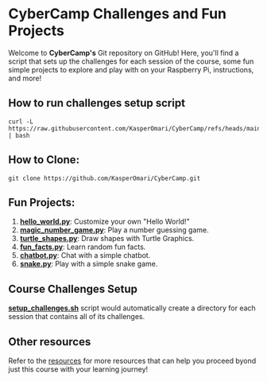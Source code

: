 # CyberCamp Challenges and Fun Projects

Welcome to **CyberCamp's** Git repository on GitHub!
Here, you'll find a script that sets up the challenges for each session of the course, some fun simple projects to explore and play with on your Raspberry Pi, instructions, and more!

## How to run challenges setup script
```
curl -L https://raw.githubusercontent.com/KasperOmari/CyberCamp/refs/heads/main/challenges/setup_challenges.sh | bash
```

## How to Clone:
```
git clone https://github.com/KasperOmari/CyberCamp.git
```

## Fun Projects:
1. [**hello_world.py**](/fun-projects/hello_world.py): Customize your own "Hello World!"
2. [**magic_number_game.py**](/fun-projects/magic_number_game.py): Play a number guessing game.
3. [**turtle_shapes.py**](/fun-projects/turtle_shapes.py): Draw shapes with Turtle Graphics.
4. [**fun_facts.py**](/fun-projects/fun_facts.py): Learn random fun facts.
5. [**chatbot.py**](/fun-projects/chatbot.py): Chat with a simple chatbot.
6. [**snake.py**](/fun-projects/snake.py): Play with a simple snake game.

## Course Challenges Setup
[**setup_challenges.sh**](/challenges/setup_challenges.sh) script would automatically create a directory for each session that contains all of its challenges.

## Other resources
Refer to the [resources](/resources/README.md) for more resources that can help you proceed byond just this course with your learning journey! 